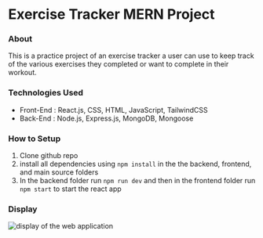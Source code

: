 # Exercise Tracker MERN Project

### About

This is a practice project of an exercise tracker a user can use to keep track of the various exercises they completed or want to complete in their workout.

### Technologies Used

- Front-End : React.js, CSS, HTML, JavaScript, TailwindCSS
- Back-End : Node.js, Express.js, MongoDB, Mongoose

### How to Setup

1. Clone github repo
2. install all dependencies using `npm install` in the the backend, frontend, and main source folders
3. In the backend folder run `npm run dev` and then in the frontend folder run `npm start` to start the react app

### Display
![display of the web application](https://github.com/vai195/exercise-tracker-MERN/assets/127155015/6e617949-e0cd-435e-bcca-30c5baf96e65)



